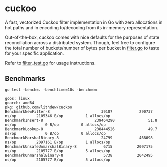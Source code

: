 # cuckoo

A fast, vectorized Cuckoo filter implementation in Go with zero allocations in hot paths and in encoding to/decoding from its in-memory representation.

Out-of-the-box, cuckoo comes with nice defaults for the purposes of state reconciliation across a distributed system. Though, feel free to configure the total number of buckets/number of bytes per bucket in [filter.go](filter.go) to taste for your specific application.

Refer to [filter_test.go](filter_test.go) for usage instructions.

## Benchmarks

```
go test -bench=. -benchtime=10s -benchmem

goos: linux
goarch: amd64
pkg: github.com/lithdew/cuckoo
BenchmarkNewFilter-8                       39187            290737 ns/op         2105346 B/op          1 allocs/op
BenchmarkInsert-8                       239464290               51.8 ns/op             0 B/op          0 allocs/op
BenchmarkLookup-8                       238444526               49.7 ns/op             0 B/op          0 allocs/op
BenchmarkMarshalBinary-8                   24799            468098 ns/op         2097161 B/op          1 allocs/op
BenchmarkUnsafeUnmarshalBinary-8            6715           2097175 ns/op         2105777 B/op          5 allocs/op
BenchmarkUnmarshalBinary-8                  5738           2042495 ns/op         2105777 B/op          5 allocs/op
```